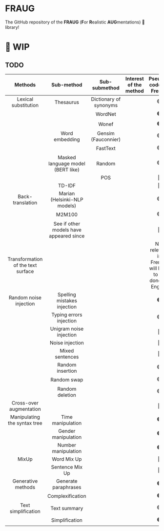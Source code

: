 # FRAUG
The GitHub repository of the **FRAUG** (**F**or **R**ealistic **AUG**mentations)  🐸 library! 

# 🚧 WIP 

## TODO

|Methods|Sub-method|Sub-submethod|Interest of the method|Pseudo-code for French|Pseudo-code for multilingual|Rust|Example|
|:---:|:---:|:---:|:---:|:---:|:---:|:---:|:---:|
|Lexical substitution|Thesaurus|Dictionary of synonyms| |🟢|🔴|🔴|🔴|
| | |WordNet| |🟠|🔴|🔴|🔴|
| | |Wonef| |🟠|🔴|🔴|🔴|
| |Word embedding|Gensim (Fauconnier)| |🟢|🔴|🔴|🔴|
| | |FastText| |🟢|🔴|🔴|🔴|
| |Masked language model (BERT like)|Random| |🟢|🔴|🔴|🔴|
| | |POS| |🔴|🔴|🔴|🔴|
| |TD-IDF| | |🔴|🔴|🔴|🔴|
|Back-translation|Marian (Helsinki-NLP models)| | |🟢|🔴|🔴|🔴|
| |M2M100| | |🟢|🔴|🔴|🔴|
| |See if other models have appeared since| | |🔴|🔴|🔴|🔴|
|Transformation of the text surface| | | |Not relevant in French, will have to be done for English|🔴|🔴|🔴|
|Random noise injection|Spelling mistakes injection| | |🟠|🔴|🔴|🔴|
| |Typing errors injection| | |🟢|🔴|🔴|🔴|
| |Unigram noise injection| | |🔴|🔴|🔴|🔴|
| |Noise injection| | |🔴|🔴|🔴|🔴|
| |Mixed sentences| | |🔴|🔴|🔴|🔴|
| |Random insertion| | |🟢|🔴|🔴|🔴|
| |Random swap| | |🟢|🔴|🔴|🔴|
| |Random deletion| | |🟢|🔴|🔴|🔴|
|Cross-over augmentation| | | |🔴|🔴|🔴|🔴|
|Manipulating the syntax tree|Time manipulation| | |🟠|🔴|🔴|🔴|
| |Gender manipulation| | |🟠|🔴|🔴|🔴|
| |Number manipulation| | |🟠|🔴|🔴|🔴|
|MixUp|Word Mix Up| | |🔴|🔴|🔴|🔴|
| |Sentence Mix Up| | |🔴|🔴|🔴|🔴|
|Generative methods|Generate paraphrases| | |🟠|🔴|🔴|🔴|
| |Complexification| | |🟠|🔴|🔴|🔴|
|Text simplification|Text summary| | |🟢|🔴|🔴|🔴|
| |Simplification| | |🟠|🔴|🔴|🔴|
